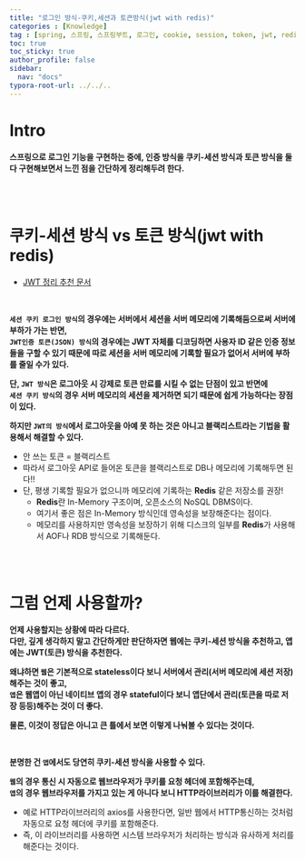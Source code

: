```yaml
---
title: "로그인 방식-쿠키,세션과 토큰방식(jwt with redis)"
categories : [Knowledge]
tag : [spring, 스프링, 스프링부트, 로그인, cookie, session, token, jwt, redis]
toc: true
toc_sticky: true
author_profile: false
sidebar:
  nav: "docs"
typora-root-url: ../../..
---
```




# Intro

**스프링으로 로그인 기능을 구현하는 중에, 인증 방식을 쿠키-세션 방식과 토큰 방식을 둘 다 구현해보면서 느낀 점을 간단하게 정리해두려 한다.**

<br><br>

# 쿠키-세션 방식 vs 토큰 방식(jwt with redis)

* [JWT 정리 추천 문서](https://www.popit.kr/jwt-%EC%9D%B8%EC%A6%9D%EC%9D%80-%EB%AC%B4%EC%97%87%EC%9D%B4%EA%B3%A0-%EC%96%B4%EB%96%BB%EA%B2%8C-%EC%82%AC%EC%9A%A9%ED%95%B4%EC%95%BC-%ED%95%A0%EA%B9%8C/)

<br>

**`세션 쿠키 로그인 방식`의 경우에는 서버에서 세션을 서버 메모리에 기록해둠으로써 서버에 부하가 가는 반면,   
`JWT인증 토큰(JSON) 방식`의 경우에는 JWT 자체를 디코딩하면 사용자 ID 같은 인증 정보들을 구할 수 있기 때문에 따로 세션을 서버 메모리에 기록할 필요가 없어서 서버에 부하를 줄일 수가 있다.**

**단, `JWT 방식`은 로그아웃 시 강제로 토큰 만료를 시킬 수 없는 단점이 있고 반면에   
`세션 쿠키 방식`의 경우 서버 메모리의 세션을 제거하면 되기 때문에 쉽게 가능하다는 장점이 있다.**

**하지만 `JWT의 방식`에서 로그아웃을 아예 못 하는 것은 아니고 블랙리스트라는 기법을 활용해서 해결할 수 있다.**

* 안 쓰는 토큰 = 블랙리스트
* 따라서 로그아웃 API로 들어온 토큰을 블랙리스트로 DB나 메모리에 기록해두면 된다!!
* 단, 평생 기록할 필요가 없으니까 메모리에 기록하는 **Redis** 같은 저장소를 권장!
  * **Redis**란 In-Memory 구조이며, 오픈소스의 NoSQL DBMS이다.
  * 여기서 좋은 점은 In-Memory 방식인데 영속성을 보장해준다는 점이다.
  * 메모리를 사용하지만 영속성을 보장하기 위해 디스크의 일부를 **Redis**가 사용해서 AOF나 RDB 방식으로 기록해둔다.

<br><br>

# 그럼 언제 사용할까?

**언제 사용할지는 상황에 따라 다르다.   
다만, 깊게 생각하지 말고 간단하게만 판단하자면 웹에는 쿠키-세션 방식을 추천하고, 앱에는 JWT(토큰) 방식을 추천한다.**

**왜냐하면 `웹`은 기본적으로 stateless이다 보니 서버에서 관리(서버 메모리에 세션 저장)해주는 것이 좋고,  
`앱`은 웹앱이 아닌 네이티브 앱의 경우 stateful이다 보니 앱단에서 관리(토큰을 따로 저장 등등)해주는 것이 더 좋다.**

**물론, 이것이 정답은 아니고 큰 틀에서 보면 이렇게 나눠볼 수 있다는 것이다.**

<br>

**분명한 건 `앱`에서도 당연히 쿠키-세션 방식을 사용할 수 있다.**

**`웹`의 경우 통신 시 자동으로 웹브라우저가 쿠키를 요청 헤더에 포함해주는데,  
`앱`의 경우 웹브라우저를 가지고 있는 게 아니다 보니 HTTP라이브러리가 이를 해결한다.**

* 예로 HTTP라이브러리의 axios를 사용한다면, 일반 웹에서 HTTP통신하는 것처럼 자동으로 
  요청 헤더에 쿠키를 포함해준다. 
* 즉, 이 라이브러리를 사용하면 시스템 브라우저가 처리하는 방식과 유사하게 처리를 해준다는 것이다.

